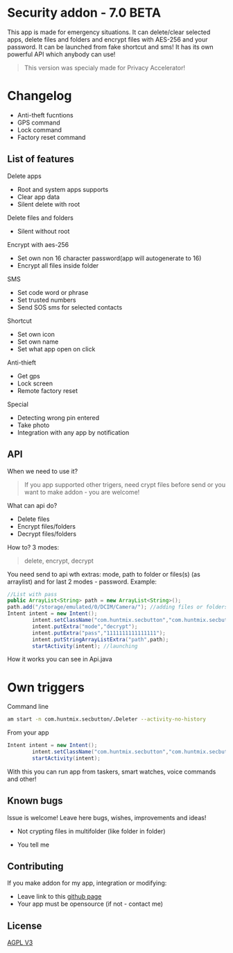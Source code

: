 # Security addon - 7.0 BETA

This app is made for emergency situations. It can delete/clear selected apps, delete files and folders and encrypt files with AES-256 and your password. It can be launched from fake shortcut and sms! It has its own powerful API which anybody can use!
> This version was specialy made for Privacy Accelerator!
# Changelog
- Anti-theft fucntions
- GPS command
- Lock command
- Factory reset command

## List of features



 Delete apps
- Root and system apps supports
- Clear app data
- Silent delete with root

Delete files and folders
- Silent without root

Encrypt with aes-256
- Set own non 16 character password(app will autogenerate to 16)
- Encrypt all files inside folder

SMS
- Set code word or phrase
- Set trusted numbers
- Send SOS sms for selected contacts

Shortcut
- Set own icon
- Set own name
- Set what app open on click

Anti-thieft
- Get gps
- Lock screen
- Remote factory reset

Special
- Detecting wrong pin entered
- Take photo
- Integration with any app by notification

## API
When we need to use it?
> If you app supported other trigers, need crypt files before send or you want to make addon - you are welcome!

What can api do?
- Delete files
- Encrypt files/folders
- Decrypt files/folders

How to?
3 modes:
> delete, encrypt, decrypt

You need send to api wth extras:  mode, path to folder or files(s) (as arraylist) and for last 2 modes - password.
Example:
``` Java
//List with pass
public ArrayList<String> path = new ArrayList<String>();
path.add("/storage/emulated/0/DCIM/Camera/"); //adding files or folders
Intent intent = new Intent();
        intent.setClassName("com.huntmix.secbutton","com.huntmix.secbutton.ApiCall");
        intent.putExtra("mode","decrypt");
        intent.putExtra("pass","1111111111111111");
        intent.putStringArrayListExtra("path",path);
        startActivity(intent); //launching
```
How it works you can see in Api.java
# Own triggers
Command line

``` Bash
am start -n com.huntmix.secbutton/.Deleter --activity-no-history
```
From your app
``` Java
Intent intent = new Intent();
        intent.setClassName("com.huntmix.secbutton","com.huntmix.secbutton.Deleter");
        startActivity(intent);
```
With this you can run app from taskers, smart watches, voice commands and other!
## Known bugs
Issue is welcome! Leave here bugs, wishes, improvements and ideas!
* Not crypting files in multifolder (like folder in folder)
- You tell me
## Contributing
If you make addon for my app, integration or modifying:
* Leave link to this [github page](https://github.com/huntmix/securityaddon) 
* Your app must be opensource (if not - contact me)


## License
[AGPL V3](https://www.gnu.org/licenses/agpl-3.0.ru.html)
